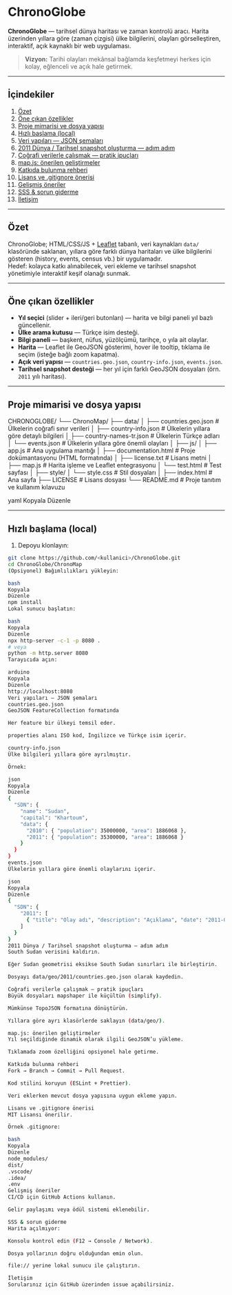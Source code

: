 # ChronoGlobe

**ChronoGlobe** — tarihsel dünya haritası ve zaman kontrolü aracı. Harita üzerinden yıllara göre (zaman çizgisi) ülke bilgilerini, olayları görselleştiren, interaktif, açık kaynaklı bir web uygulaması.

> **Vizyon:** Tarihi olayları mekânsal bağlamda keşfetmeyi herkes için kolay, eğlenceli ve açık hale getirmek.

---

## İçindekiler
1. [Özet](#özet)  
2. [Öne çıkan özellikler](#öne-çıkan-özellikler)  
3. [Proje mimarisi ve dosya yapısı](#proje-mimarisi-ve-dosya-yapısı)  
4. [Hızlı başlama (local)](#hızlı-başlama-local)  
5. [Veri yapıları — JSON şemaları](#veri-yapıları---json-şemaları)  
6. [2011 Dünya / Tarihsel snapshot oluşturma — adım adım](#2011-dünya--tarihsel-snapshot-oluşturma---adım-adım)  
7. [Coğrafi verilerle çalışmak — pratik ipuçları](#coğrafi-verilerle-çalışmak---pratik-ipuçları)  
8. [map.js: önerilen geliştirmeler](#mapjs-önerilen-geliştirmeler)  
9. [Katkıda bulunma rehberi](#katkıda-bulunma-rehberi)  
10. [Lisans ve .gitignore önerisi](#lisans-ve-gitignore-önerisi)  
11. [Gelişmiş öneriler](#gelişmiş-öneriler)  
12. [SSS & sorun giderme](#sss--sorun-giderme)  
13. [İletişim](#iletişim)  

---

## Özet
ChronoGlobe; HTML/CSS/JS + [Leaflet](https://leafletjs.com) tabanlı, veri kaynakları `data/` klasöründe saklanan, yıllara göre farklı dünya haritaları ve ülke bilgilerini gösteren (history, events, census vb.) bir uygulamadır.  
Hedef: kolayca katkı alınabilecek, veri ekleme ve tarihsel snapshot yönetimiyle interaktif keşif olanağı sunmak.

---

## Öne çıkan özellikler
- **Yıl seçici** (slider + ileri/geri butonları) — harita ve bilgi paneli yıl bazlı güncellenir.
- **Ülke arama kutusu** — Türkçe isim desteği.
- **Bilgi paneli** — başkent, nüfus, yüzölçümü, tarihçe, o yıla ait olaylar.
- **Harita** — Leaflet ile GeoJSON gösterimi, hover ile tooltip, tıklama ile seçim (isteğe bağlı zoom kapatma).
- **Açık veri yapısı** — `countries.geo.json`, `country-info.json`, `events.json`.
- **Tarihsel snapshot desteği** — her yıl için farklı GeoJSON dosyaları (örn. `2011` yılı haritası).

---

## Proje mimarisi ve dosya yapısı
CHRONOGLOBE/
└── ChronoMap/
├── data/
│ ├── countries.geo.json # Ülkelerin coğrafi sınır verileri
│ ├── country-info.json # Ülkelerin yıllara göre detaylı bilgileri
│ ├── country-names-tr.json # Ülkelerin Türkçe adları
│ └── events.json # Ülkelerin yıllara göre önemli olayları
│
├── js/
│ ├── app.js # Ana uygulama mantığı
│ ├── documentation.html # Proje dokümantasyonu (HTML formatında)
│ ├── license.txt # Lisans metni
│ ├── map.js # Harita işleme ve Leaflet entegrasyonu
│ └── test.html # Test sayfası
│
├── style/
│ └── style.css # Stil dosyaları
│
├── index.html # Ana sayfa
├── LICENSE # Lisans dosyası
└── README.md # Proje tanıtım ve kullanım kılavuzu

yaml
Kopyala
Düzenle

---

## Hızlı başlama (local)
1. Depoyu klonlayın:
```bash
git clone https://github.com/<kullanici>/ChronoGlobe.git
cd ChronoGlobe/ChronoMap
(Opsiyonel) Bağımlılıkları yükleyin:

bash
Kopyala
Düzenle
npm install
Lokal sunucu başlatın:

bash
Kopyala
Düzenle
npx http-server -c-1 -p 8080 .
# veya
python -m http.server 8080
Tarayıcıda açın:

arduino
Kopyala
Düzenle
http://localhost:8080
Veri yapıları — JSON şemaları
countries.geo.json
GeoJSON FeatureCollection formatında

Her feature bir ülkeyi temsil eder.

properties alanı ISO kod, İngilizce ve Türkçe isim içerir.

country-info.json
Ülke bilgileri yıllara göre ayrılmıştır.

Örnek:

json
Kopyala
Düzenle
{
  "SDN": {
    "name": "Sudan",
    "capital": "Khartoum",
    "data": {
      "2010": { "population": 35000000, "area": 1886068 },
      "2011": { "population": 35300000, "area": 1886068 }
    }
  }
}
events.json
Ülkelerin yıllara göre önemli olaylarını içerir.

json
Kopyala
Düzenle
{
  "SDN": {
    "2011": [
      { "title": "Olay adı", "description": "Açıklama", "date": "2011-07-09" }
    ]
  }
}
2011 Dünya / Tarihsel snapshot oluşturma — adım adım
South Sudan verisini kaldırın.

Eğer Sudan geometrisi eksikse South Sudan sınırları ile birleştirin.

Dosyayı data/geo/2011/countries.geo.json olarak kaydedin.

Coğrafi verilerle çalışmak — pratik ipuçları
Büyük dosyaları mapshaper ile küçültün (simplify).

Mümkünse TopoJSON formatına dönüştürün.

Yıllara göre ayrı klasörlerde saklayın (data/geo/).

map.js: önerilen geliştirmeler
Yıl seçildiğinde dinamik olarak ilgili GeoJSON’u yükleme.

Tıklamada zoom özelliğini opsiyonel hale getirme.

Katkıda bulunma rehberi
Fork → Branch → Commit → Pull Request.

Kod stilini koruyun (ESLint + Prettier).

Veri eklerken mevcut dosya yapısına uygun ekleme yapın.

Lisans ve .gitignore önerisi
MIT Lisansı önerilir.

Örnek .gitignore:

bash
Kopyala
Düzenle
node_modules/
dist/
.vscode/
.idea/
.env
Gelişmiş öneriler
CI/CD için GitHub Actions kullanın.

Gelir paylaşımı veya ödül sistemi eklenebilir.

SSS & sorun giderme
Harita açılmıyor:

Konsolu kontrol edin (F12 → Console / Network).

Dosya yollarının doğru olduğundan emin olun.

file:// yerine lokal sunucu ile çalıştırın.

İletişim
Sorularınız için GitHub üzerinden issue açabilirsiniz.
